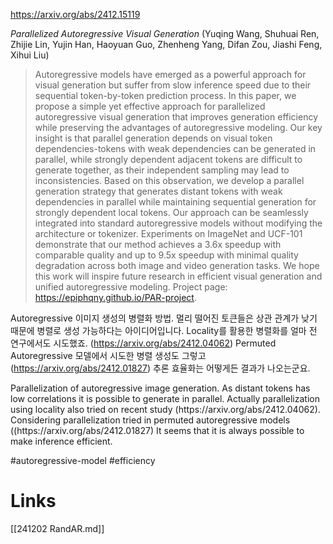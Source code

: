 https://arxiv.org/abs/2412.15119

*Parallelized Autoregressive Visual Generation* (Yuqing Wang, Shuhuai Ren, Zhijie Lin, Yujin Han, Haoyuan Guo, Zhenheng Yang, Difan Zou, Jiashi Feng, Xihui Liu)

> Autoregressive models have emerged as a powerful approach for visual generation but suffer from slow inference speed due to their sequential token-by-token prediction process. In this paper, we propose a simple yet effective approach for parallelized autoregressive visual generation that improves generation efficiency while preserving the advantages of autoregressive modeling. Our key insight is that parallel generation depends on visual token dependencies-tokens with weak dependencies can be generated in parallel, while strongly dependent adjacent tokens are difficult to generate together, as their independent sampling may lead to inconsistencies. Based on this observation, we develop a parallel generation strategy that generates distant tokens with weak dependencies in parallel while maintaining sequential generation for strongly dependent local tokens. Our approach can be seamlessly integrated into standard autoregressive models without modifying the architecture or tokenizer. Experiments on ImageNet and UCF-101 demonstrate that our method achieves a 3.6x speedup with comparable quality and up to 9.5x speedup with minimal quality degradation across both image and video generation tasks. We hope this work will inspire future research in efficient visual generation and unified autoregressive modeling. Project page: https://epiphqny.github.io/PAR-project.

Autoregressive 이미지 생성의 병렬화 방법. 멀리 떨어진 토큰들은 상관 관계가 낮기 때문에 병렬로 생성 가능하다는 아이디어입니다. Locality를 활용한 병렬화를 얼마 전 연구에서도 시도했죠. (https://arxiv.org/abs/2412.04062) Permuted Autoregressive 모델에서 시도한 병렬 생성도 그렇고 (https://arxiv.org/abs/2412.01827) 추론 효율화는 어떻게든 결과가 나오는군요.

<english>
Parallelization of autoregressive image generation. As distant tokens has low correlations it is possible to generate in parallel. Actually parallelization using locality also tried on recent study (https://arxiv.org/abs/2412.04062). Considering parallelization tried in permuted autoregressive models ((https://arxiv.org/abs/2412.01827) It seems that it is always possible to make inference efficient.
</english>

#autoregressive-model #efficiency

# Links

[[241202 RandAR.md]]